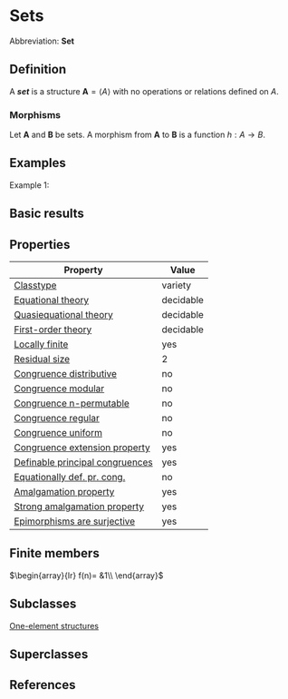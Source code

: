 # Sets

Abbreviation: **Set**
## Definition
A ***set*** is a structure $\mathbf{A}=\langle A\rangle$ with no operations or relations defined on $A$.

### Morphisms
Let $\mathbf{A}$ and $\mathbf{B}$ be sets. A morphism from $\mathbf{A}$ to $\mathbf{B}$ is a function $h:A\rightarrow B$.

## Examples
Example 1: 

## Basic results


## Properties


|Property|Value|
|---|---|
|[Classtype](classtype.md)  |  variety |
|[Equational theory](equational_theory.md)  |  decidable |
|[Quasiequational theory](quasiequational_theory.md)  |  decidable |
|[First-order theory](first-order_theory.md)  |  decidable |
|[Locally finite](locally_finite.md)  |  yes |
|[Residual size](residual_size.md)  |  2 |
|[Congruence distributive](congruence_distributive.md)  |  no |
|[Congruence modular](congruence_modular.md)  |  no |
|[Congruence n-permutable](congruence_n-permutable.md)  |  no |
|[Congruence regular](congruence_regular.md)  |  no |
|[Congruence uniform](congruence_uniform.md)  |  no |
|[Congruence extension property](congruence_extension_property.md)  |  yes |
|[Definable principal congruences](definable_principal_congruences.md)  |  yes |
|[Equationally def. pr. cong.](equationally_def._pr._cong..md)  |  no |
|[Amalgamation property](amalgamation_property.md)  |  yes |
|[Strong amalgamation property](strong_amalgamation_property.md)  |  yes |
|[Epimorphisms are surjective](epimorphisms_are_surjective.md)  |  yes |
## Finite members

$\begin{array}{lr}
  f(n)= &1\\
\end{array}$

## Subclasses
  [One-element structures](one-element_structures.md) 

## Superclasses

## References






